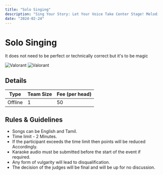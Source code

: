 ```yaml
---
title: "Solo Singing"
description: "Sing Your Story: Let Your Voice Take Center Stage! Melodies Unleashed: Solo Singing Showcase! Let the magic begin!"
date: "2024-02-24"
---
```


# Solo Singing

It does not need to be perfect or technically correct but it's to be magic

<div class="lg:flex">
<img src="/posters/2024/valo_A.jpg" alt="Valorant" class="w-full lg:w-96 mx-auto object-cover" />
<img src="/posters/2024/valo_B.jpg" alt="Valorant" class="w-full lg:w-96 mx-auto object-cover" />
</div>


## Details

| Type    | Team Size     | Fee (per head) |
| ------- | ------------- | -------------- |
| Offline | 1             | 50             |

## Rules & Guidelines

-   Songs can be English and Tamil.
-   Time limit - 2 Minutes.
-   If the participant exceeds the time limit then points will be reduced Accordingly.
-   Karaoke audio must be submitted before the start of the event if required.
-   Any form of vulgarity will lead to disqualification.
-   The decision of the judges will be final and will be up for no discussion.
